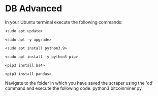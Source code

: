 # DB Advanced

In your Ubuntu terminal execute the following commands:

`<sudo apt update>`

`<sudo apt -y upgrade>`

`<sudo apt install python3.9>`

`<sudo apt install -y python3-pip>`

`<pip3 install bs4>`

`<pip3 install pandas>`

Navigate to the folder in which you have saved the scraper using the 'cd' command and execute the following code:
python3 bitcoinminer.py
